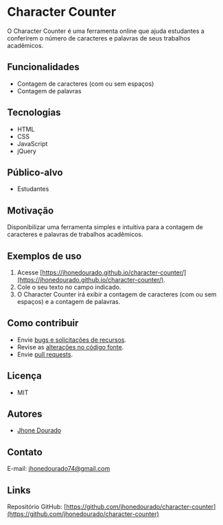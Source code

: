 # Character Counter
O Character Counter é uma ferramenta online que ajuda estudantes a conferirem o número de caracteres e palavras de seus trabalhos acadêmicos.

## Funcionalidades
* Contagem de caracteres (com ou sem espaços)
* Contagem de palavras

## Tecnologias
* HTML
* CSS
* JavaScript
* jQuery

## Público-alvo
* Estudantes

## Motivação
Disponibilizar uma ferramenta simples e intuitiva para a contagem de caracteres e palavras de trabalhos acadêmicos.

## Exemplos de uso
1. Acesse [https://jhonedourado.github.io/character-counter/](https://jhonedourado.github.io/character-counter/).
2. Cole o seu texto no campo indicado.
3. O Character Counter irá exibir a contagem de caracteres (com ou sem espaços) e a contagem de palavras.

## Como contribuir
* Envie [bugs e solicitações de recursos](https://github.com/jhonedourado/character-counter/issues).
* Revise as [alterações no código fonte](https://github.com/jhonedourado/character-counter/commits/main/).
* Envie [pull requests](https://github.com/jhonedourado/character-counter/pulls).

## Licença
* MIT

## Autores
* [Jhone Dourado](https://github.com/jhonedourado)

## Contato
E-mail: jhonedourado74@gmail.com

## Links
Repositório GitHub: [https://github.com/jhonedourado/character-counter](https://github.com/jhonedourado/character-counter)
